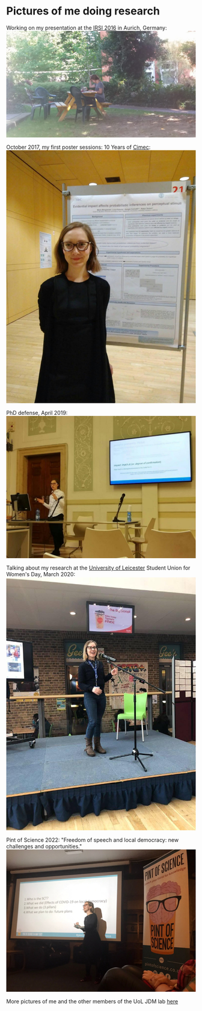 # Pictures of me doing research
Working on my presentation at the [IRSI 2016](http://2016.irsi-school.de/) in Aurich, Germany: ![alt text](https://github.com/Marta-MM/Marta-MM.github.io/blob/main/2016.jpg)

October 2017, my first poster sessions: 10 Years of [Cimec](https://www.cimec.unitn.it/): ![alt text](https://github.com/Marta-MM/Marta-MM.github.io/blob/main/2017.jpg)

PhD defense, April 2019: ![alt text](https://github.com/Marta-MM/Marta-MM.github.io/blob/main/2019.jpg)

Talking about my research at the [University of Leicester](https://le.ac.uk/) Student Union for Women's Day, March 2020: ![alt text](https://github.com/Marta-MM/Marta-MM.github.io/blob/main/2020.jpg)

Pint of Science 2022: "Freedom of speech and local democracy: new challenges and opportunities." ![alt text](https://github.com/Marta-MM/Marta-MM.github.io/blob/main/2022.jpg)

More pictures of me and the other members of the UoL JDM lab [here](https://sites.google.com/view/jdm-group-photos/home)
